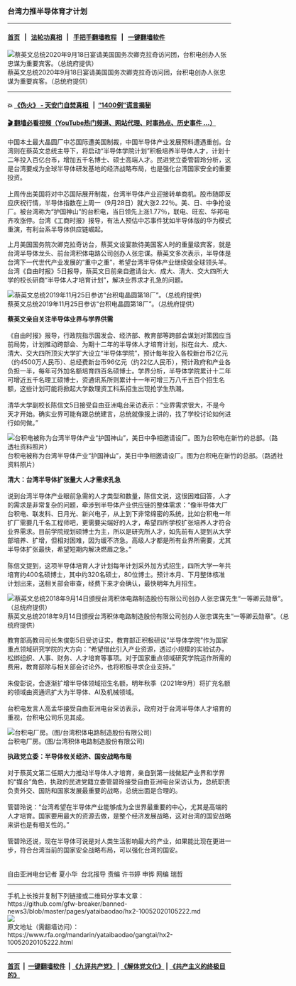### 台湾力推半导体育才计划  
------------------------

#### [首页](https://github.com/gfw-breaker/banned-news3/blob/master/README.md) &nbsp;&nbsp;|&nbsp;&nbsp; [法轮功真相](https://github.com/begood0513/basic/blob/master/README.md)  &nbsp;&nbsp;|&nbsp;&nbsp; [手把手翻墙教程](https://github.com/gfw-breaker/guides/wiki)  &nbsp;&nbsp;|&nbsp;&nbsp; [一键翻墙软件](https://github.com/gfw-breaker/nogfw/blob/master/README.md)  



<div id="headerimg">
 <img alt="蔡英文总统2020年9月18日宴请美国国务次卿克拉奇访问团，台积电创办人张忠谋为重要宾客。（总统府提供）
" src="https://www.rfa.org/mandarin/yataibaodao/gangtai/hx2-10052020105222.html/1.jpg/@@images/b68b0c3c-4a85-4ae0-b779-e8100bd52493.jpeg" title="蔡英文总统2020年9月18日宴请美国国务次卿克拉奇访问团，台积电创办人张忠谋为重要宾客。（总统府提供）
"/>
 <div id="headerimgcontents">
  <div id="headerimgcaption">
   <span>
    蔡英文总统2020年9月18日宴请美国国务次卿克拉奇访问团，台积电创办人张忠谋为重要宾客。（总统府提供）
   </span>
   <!-- zoomattribute -->
  </div>
  <!-- headerimgcaption -->
 </div>
 <!-- headerimagecontents -->
</div>

<hr/>


#### 💥 [《伪火》 - 天安门自焚真相 ](http://158.247.195.190:10000/videos/blog/weihuo.html)&nbsp; |&nbsp; [“1400例”谎言揭秘  ](http://158.247.195.190:10000/videos/blog/jiexi1400.html)

#### [ 🎬  翻墙必看视频（YouTube热门频道、网站代理、时事热点、历史事件 ...）](https://github.com/gfw-breaker/links/blob/master/banned.md)

<div id="storytext">
 <div>
  <div class="slot_header">
  </div>
 </div>
 <p>
 </p>
 <p>
  中国本土最大晶圆厂中芯国际遭美国制裁，中国半导体产业发展预料遭遇重创。台湾则在蔡英文总统主导下，将启动“半导体学院计划”积极培养半导体人才，计划十二年投入百亿台币，增加五千名博士、硕士高端人才。民进党立委管碧玲分析，这是台湾要成为全球半导体研发基地的经济战略布局，也是强化台湾国家安全的重要投资。
  <br/>
  <br/>
  上周传出美国将对中芯国际展开制裁，台湾半导体产业迎接转单商机。股市随即反应庆祝行情，半导体指数在上周一（9月28日）就大涨2.22％。美、日、中争抢设厂。被台湾称为“护国神山”的台积电，当日领先上涨1.77％，联电、旺宏、华邦电齐攻涨停。台湾《工商时报》报导，有法人预估中芯事件犹如半导体版的华为模式重演，有利台系半导体供应链崛起。
 </p>
 <p>
 </p>
 <p>
 </p>
 <p>
  上月美国国务院次卿克拉奇访台，蔡英文设宴款待美国客人时的重量级宾客，就是台湾半导体龙头、前台湾积体电路公司创办人张忠谋。蔡英文多次表示，半导体是台湾下一代世代产业发展的“重中之重”，希望台湾半导体产业继续做全球领头羊。台湾《自由时报》5日报导，蔡英文日前亲自邀请台大、成大、清大、交大四所大学的校长研商“半导体人才培育计划”，解决业界求才孔急的问题。
 </p>
 <p>
 </p>
 <p>
  <div class="image-inline captioned" style="width:799px;">
   <div style="width:799px;">
    <img alt="蔡英文总统2019年11月25日参访“台积电晶圆第18厂”。（总统府提供）" src="https://www.rfa.org/mandarin/yataibaodao/gangtai/hx2-10052020105222.html/3.jpg" title="蔡英文总统2019年11月25日参访“台积电晶圆第18厂”。（总统府提供）"/>
   </div>
   <div class="image-caption">
    <span style="width:799px;">
     蔡英文总统2019年11月25日参访“台积电晶圆第18厂”。（总统府提供）
    </span>
    <span class="copyright">
    </span>
   </div>
  </div>
 </p>
 <p>
  <b>
   蔡英文亲自关注半导体业界与学界供需
  </b>
  <br/>
  <br/>
  《自由时报》报导，行政院指示国发会、经济部、教育部等跨部会谋划对策因应当前局势，计划推动跨部会、为期十二年的半导体人才培育计划，拟在台大、成大、清大、交大四所顶尖大学扩大设立“半导体学院”，预计每年投入各校新台币2亿元（约4500万人民币）、总经费新台币96亿元（约22亿人民币），预计政府和产业各负担一半，每年可外加名额培育四百名硕博士。学界分析，半导体学院累计十二年可增近五千名理工硕博士，资通讯系所则累计十一年可增三万八千五百个招生名额，这些计划可能将掀起大学数理资工科系招生出现抢学生热潮。
  <br/>
  <br/>
  清华大学副校长陈信文5日接受自由亚洲电台采访表示：“业界需求很大，不是今天才开始。确实业界可能有跟总统建言，总统就像报上讲的，找了学校讨论如何进行如何做。”
 </p>
 <p>
 </p>
 <p>
  <div class="image-inline captioned" style="width:622px;">
   <div style="width:622px;">
    <img alt="台积电被称为台湾半导体产业“护国神山”，美日中争相邀请设厂。图为台积电在新竹的总部。（路透社资料照片）" src="https://www.rfa.org/mandarin/yataibaodao/gangtai/hx2-10052020105222.html/2.jpg" title="台积电被称为台湾半导体产业“护国神山”，美日中争相邀请设厂。图为台积电在新竹的总部。（路透社资料照片）"/>
   </div>
   <div class="image-caption">
    <span style="width:622px;">
     台积电被称为台湾半导体产业“护国神山”，美日中争相邀请设厂。图为台积电在新竹的总部。（路透社资料照片）
    </span>
    <span class="copyright">
    </span>
   </div>
  </div>
 </p>
 <p>
  <b>
   清大：台湾半导体扩张量大 人才需求孔急
  </b>
  <br/>
  <br/>
  说到台湾半导体产业眼前急需的人才类型和数量，陈信文说，这很困难回答，人才的需求是非常复杂的问题，牵涉到半导体产业供应链的整体需求：“像半导体大厂台积电、联发科、日月光、新兴电子，从上到下非常绵密的系统，比如台积电一年扩厂需要几千名工程师吧，更需要尖端好的人才，希望四所学校扩张培养人才符合业界需求。目前学院规划硕博士为主，所以是研究所人才，如先前有人提到从大学部培养、扩增，但相对困难，因为缓不济急。高级人才都是所有业界所需要，尤其半导体扩张最快，希望短期内解决燃眉之急。”
  <br/>
  <br/>
  陈信文提到，这项半导体培育人才计划每年计划采外加方式招生，四所大学一年共培育约400名硕博士，其中约320名硕士，80位博士。预计本月、下月整体核准计划出来，送相关部会审查，经费下来才会确认，最快明年九月招生。
 </p>
 <p>
 </p>
 <p>
  <div class="image-inline captioned" style="width:640px;">
   <div style="width:640px;">
    <img alt="蔡英文总统2018年9月14日颁授台湾积体电路制造股份有限公司创办人张忠谋先生“一等卿云勋章”。（总统府提供）" src="https://www.rfa.org/mandarin/yataibaodao/gangtai/hx2-10052020105222.html/4.jpg" title="蔡英文总统2018年9月14日颁授台湾积体电路制造股份有限公司创办人张忠谋先生“一等卿云勋章”。（总统府提供）"/>
   </div>
   <div class="image-caption">
    <span style="width:640px;">
     蔡英文总统2018年9月14日颁授台湾积体电路制造股份有限公司创办人张忠谋先生“一等卿云勋章”。（总统府提供）
    </span>
    <span class="copyright">
    </span>
   </div>
  </div>
 </p>
 <p>
  教育部高教司司长朱俊彰5日受访证实，教育部正积极研议“半导体学院”作为国家重点领域研究学院的大方向：“希望借此引入产业资源，透过小规模的实验试办，松绑组织、人事、财务、人才培育等事项。对于国家重点领域研究学院运作所需的费用，教育部除与相关部会讨论外，也将积极寻求企业支持。”
  <br/>
  <br/>
  朱俊彰说，会逐渐扩增半导体领域招生名额，明年秋季（2021年9月）将扩充名额的领域由资通讯扩大为半导体、AI及机械领域。
  <br/>
  <br/>
  台积电发言人高孟华接受自由亚洲电台采访表示，政府对于台湾半导体人才培育的重视，台积电公司乐见其成。
 </p>
 <p>
 </p>
 <p>
  <div class="image-inline captioned" style="width:728px;">
   <div style="width:728px;">
    <img alt="台积电厂房。(图/台湾积体电路制造股份有限公司)" src="https://www.rfa.org/mandarin/yataibaodao/gangtai/hx2-10052020105222.html/6.jpg" title="台积电厂房。(图/台湾积体电路制造股份有限公司)"/>
   </div>
   <div class="image-caption">
    <span style="width:728px;">
     台积电厂房。(图/台湾积体电路制造股份有限公司)
    </span>
    <span class="copyright">
    </span>
   </div>
  </div>
 </p>
 <p>
  <b>
   执政党立委：半导体攸关经济、国安战略布局
  </b>
  <br/>
  <br/>
  对于蔡英文第二任期大力推动半导体人才培育，亲自到第一线做起产业界和学界的“媒合”角色，执政的民进党籍立委管碧玲接受自由亚洲电台采访认为，总统职责负责外交、国防和国家发展最重要的战略，总统出面是合理的。
  <br/>
  <br/>
  管碧玲说：“台湾希望在半导体产业能够成为全世界最重要的中心，尤其是高端的人才培育。国家要用最大的资源去做，是整个经济发展战略，这对台湾的国安战略来讲也是有相关性的。”
  <br/>
  <br/>
  管碧玲还说，现在半导体可说是对人类生活影响最大的产业，如果能比现在更进一步，符合台湾当前的国家安全战略布局，可以强化台湾的国安。
  <br/>
  <br/>
  <br/>
  自由亚洲电台记者 夏小华  台北报导 责编 许书婷 申铧 网编 瑞哲
 </p>
</div>

<hr/>
手机上长按并复制下列链接或二维码分享本文章：<br/>
https://github.com/gfw-breaker/banned-news3/blob/master/pages/yataibaodao/hx2-10052020105222.md <br/>
<a href='https://github.com/gfw-breaker/banned-news3/blob/master/pages/yataibaodao/hx2-10052020105222.md'><img src='https://github.com/gfw-breaker/banned-news3/blob/master/pages/yataibaodao/hx2-10052020105222.md.png'/></a> <br/>
原文地址（需翻墙访问）：https://www.rfa.org/mandarin/yataibaodao/gangtai/hx2-10052020105222.html


------------------------
#### [首页](https://github.com/gfw-breaker/banned-news3/blob/master/README.md) &nbsp;|&nbsp; [一键翻墙软件](https://github.com/gfw-breaker/nogfw/blob/master/README.md) &nbsp;| [《九评共产党》](https://github.com/gfw-breaker/9ping.md/blob/master/README.md#九评之一评共产党是什么) | [《解体党文化》](https://github.com/gfw-breaker/jtdwh.md/blob/master/README.md) | [《共产主义的终极目的》](https://github.com/gfw-breaker/gczydzjmd.md/blob/master/README.md)


<img src='http://gfw-breaker.win/banned-news3/pages/yataibaodao/hx2-10052020105222.md' width='0px' height='0px'/>